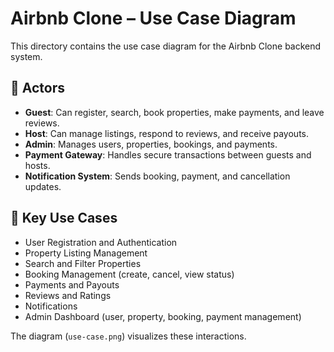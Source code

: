 # Airbnb Clone – Use Case Diagram

This directory contains the use case diagram for the Airbnb Clone backend system.

## 📌 Actors
- **Guest**: Can register, search, book properties, make payments, and leave reviews.
- **Host**: Can manage listings, respond to reviews, and receive payouts.
- **Admin**: Manages users, properties, bookings, and payments.
- **Payment Gateway**: Handles secure transactions between guests and hosts.
- **Notification System**: Sends booking, payment, and cancellation updates.

## 📌 Key Use Cases
- User Registration and Authentication
- Property Listing Management
- Search and Filter Properties
- Booking Management (create, cancel, view status)
- Payments and Payouts
- Reviews and Ratings
- Notifications
- Admin Dashboard (user, property, booking, payment management)

The diagram (`use-case.png`) visualizes these interactions.
